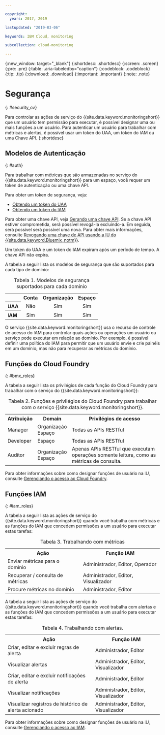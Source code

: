 ```yaml
---

copyright:
  years: 2017, 2019

lastupdated: "2019-03-06"

keywords: IBM Cloud, monitoring

subcollection: cloud-monitoring

---
```


{:new_window: target="_blank"}
{:shortdesc: .shortdesc}
{:screen: .screen}
{:pre: .pre}
{:table: .aria-labeledby="caption"}
{:codeblock: .codeblock}
{:tip: .tip}
{:download: .download}
{:important: .important}
{:note: .note}


# Segurança
{: #security_ov}

Para controlar as ações de serviço do {{site.data.keyword.monitoringshort}} que um usuário tem permissão para executar, é possível designar uma ou mais funções a um usuário. Para autenticar um usuário para trabalhar com métricas e alertas, é possível usar um token do UAA, um token do IAM ou uma Chave API. 
{:shortdesc}





## Modelos de Autenticação
{: #auth}

Para trabalhar com métricas que são armazenadas no serviço do {{site.data.keyword.monitoringshort}}
para um espaço, você requer um token de autenticação ou uma chave API. 

Para obter um token de segurança, veja:

* [Obtendo um token do UAA](/docs/services/cloud-monitoring/security?topic=cloud-monitoring-auth_uaa#auth_uaa)
* [Obtendo um token do IAM](/docs/services/cloud-monitoring/security?topic=cloud-monitoring-auth_iam#auth_iam)

Para obter uma chave API, veja [Gerando uma chave API](/docs/services/cloud-monitoring/security?topic=cloud-monitoring-auth_api_key#auth_api_key). Se a chave API estiver comprometida, será possível revogá-la excluindo-a. Em seguida, será possível será possível uma nova. Para obter mais informações, consulte [Revogando uma chave de API usando a IU do {{site.data.keyword.Bluemix_notm}}](/docs/services/cloud-monitoring/security?topic=cloud-monitoring-auth_api_key#revoke_ui). 

Um token do UAA e um token do IAM expiram após um período de tempo. A chave API não expira. 

A tabela a seguir lista os modelos de segurança que são suportados para cada tipo de domínio:

<table>
  <caption>Tabela 1. Modelos de segurança suportados para cada domínio</caption>
  <tr>
    <th></th>
	<th align="right">Conta</th>
    <th align="right">Organização</th>
    <th align="right">Espaço</th>	
  </tr>
  <tr>
    <th align="left">UAA</th>
	<td align="center">Não</td>
	<td align="center">Sim</td>
	<td align="center">Sim</td>
  </tr>
  <tr>
    <th align="left">IAM</th>
	<td align="center">Sim</td>
	<td align="center">Sim</td>
	<td align="center">Sim</td>
  </tr>
</table>

O serviço {{site.data.keyword.monitoringshort}} usa o recurso de controle de acesso do IAM para controlar quais ações ou operações um usuário ou serviço pode executar em relação ao domínio. Por exemplo, é possível definir uma política do IAM para permitir que um usuário envie e crie painéis em um domínio, mas não para recuperar as métricas do domínio.



## Funções do Cloud Foundry
{: #bmx_roles}

A tabela a seguir lista os privilégios de cada função do Cloud Foundry para trabalhar com o
serviço do {{site.data.keyword.monitoringshort}}:

<table>
  <caption>Tabela 2. Funções e privilégios do Cloud Foundry para trabalhar com o serviço {{site.data.keyword.monitoringshort}}.</caption>
  <tr>
    <th>Atribuição</th>
	<th>Domain</th>
	<th>Privilégios de acesso</th>
  </tr>
  <tr>
    <td>Manager</td>
	<td>Organização <br>Espaço</td>
	<td>Todas as APIs RESTful</td>
  </tr>
  <tr>
    <td>Developer</td>
	<td>Espaço</td>
	<td>Todas as APIs RESTful</td>
  </tr>
  <tr>
    <td>Auditor</td>
	<td>Organização <br>Espaço</td>
	<td>Apenas APIs RESTful que executam operações somente leitura, como as métricas de consulta.</td>
  </tr>
</table>

Para obter informações sobre como designar funções de usuário na IU, consulte [Gerenciando o acesso ao Cloud Foundry](/docs/iam?topic=iam-mngcf#mngcf).



## Funções IAM
{: #iam_roles}

A tabela a seguir lista as ações de serviço do {{site.data.keyword.monitoringshort}} quando você trabalha com métricas e as funções do IAM que concedem permissões a um usuário para executar estas tarefas:

<table>
  <caption>Tabela 3. Trabalhando com métricas </caption>
  <tr>
	<th>Ação</th>
	<th>Função IAM</th>
  </tr>
  <tr>
    <td>Enviar métricas para o domínio</td>
	<td>Administrador, Editor, Operador</td>
  </tr>
  <tr>
    <td>Recuperar / consulta de métricas</td>
	<td>Administrador, Editor, Visualizador</td>
  </tr>
  <tr>
    <td>Procure métricas no domínio</td>
	<td>Administrador, Editor</td>
  </tr>
</table>

A tabela a seguir lista as ações de serviço do {{site.data.keyword.monitoringshort}} quando você trabalha com alertas e as funções do IAM que concedem permissões a um usuário para executar estas tarefas:

<table>
  <caption>Tabela 4. Trabalhando com alertas. </caption>
  <tr>
	<th>Ação</th>
	<th>Função IAM</th>
  </tr>
  <tr>
    <td>Criar, editar e excluir regras de alerta</td>
	<td>Administrador, Editor</td>
  </tr>
  <tr>
    <td>Visualizar alertas</td>
	<td>Administrador, Editor, Visualizador</td>
  </tr>
  <tr>
    <td>Criar, editar e excluir notificações de alerta</td>
	<td>Administrador, Editor</td>
  </tr>
  <tr>
    <td>Visualizar notificações</td>
	<td>Administrador, Editor, Visualizador</td>
  </tr>
  <tr>
    <td>Visualizar registros de histórico de alerta acionado</td>
	<td>Administrador, Editor, Visualizador</td>
  </tr>
</table>

Para obter informações sobre como designar funções de usuário na IU, consulte [Gerenciando o acesso ao IAM](/docs/iam?topic=iam-iammanidaccser#iammanidaccser).

